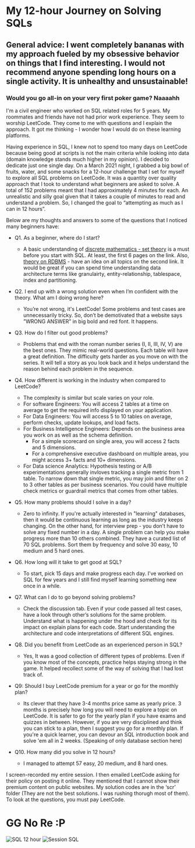 # My 12-hour Journey on Solving SQLs

## **General advice:** I went completely bananas with my approach fueled by my obsessive behavior on things that I find interesting. I would not recommend anyone spending long hours on a single activity. It is unhealthy and unsustainable! 
### Would you go all-in on your very first poker game? Naaaahh

I'm a civil engineer who worked on SQL related roles for 5 years. My roommates and friends have not had prior work experience. They seem to worship LeetCode. They come to me with questions and I explain the approach. It got me thinking - I wonder how I would do on these learning platforms.

Having experience in SQL, I knew not to spend too many days on LeetCode because being good at scripts is not the main criteria while looking into data (domain knowledge stands much higher in my opinion). I decided to dedicate just one single day. On a March 2021 night, I grabbed a big bowl of fruits, water, and some snacks for a 12-hour challenge that I set for myself to explore all SQL problems on LeetCode. It was a quantity over quality approach that I took to understand what beginners are asked to solve. A total of 152 problems meant that I had approximately 4 minutes for each. An unrealistic and silly goal given that it takes a couple of minutes to read and understand a problem. So, I changed the goal to “attempting as much as I can in 12 hours”.

Below are my thoughts and answers to some of the questions that I noticed many beginners have:

- Q1. As a beginner, where do I start?
  - A basic understanding of [discrete mathematics - set theory](https://www.math.uh.edu/~dlabate/settheory_Ashlock.pdf) is a must before you start with SQL. At least, the first 6 pages on the link. Also, [theory on RDBMS](https://www.tutorialspoint.com/sql/sql-rdbms-concepts.htm) - have an idea on all topics on the second link. It would be great if you can spend time understanding data architecture terms like granulairty, entity-relationship, tablespace, index and partitioning.

- Q2. I end up with a wrong solution even when I’m confident with the theory. What am I doing wrong here?
  -   You’re not wrong, it's LeetCode! Some problems and test cases are unnecessarily tricky. So, don’t be demotivated that a website says ”WRONG ANSWER” in big bold and red font. It happens.

- Q3. How do I filter out good problems?
  - Problems that end with the roman number series (I, II, III, IV, V) are the best ones. They mimic real-world questions. Each table will have a great definition. The difficulty gets harder as you move on with the series. It will tell a story as you look back and it helps understand the reason behind each problem in the sequence. 

- Q4. How different is working in the industry when compared to LeetCode?
  - The complexity is similar but scale varies on your role.
  - For software Engineers: You will access 2 tables at a time on average to get the required info displayed on your application.
  - For Data Engineers: You will access 5 to 10 tables on average, perform checks, update lookups, and load facts.
  - For Business Intelligence Engineers: Depends on the business area you work on as well as the schema definition.
    - For a simple scorecard on single area, you will access 2 facts and 5 dimensions.
    - For a comprehensive executive dashboard on multiple areas, you might access 3+ facts and 10+ dimensions.
  - For Data science Analytics: Hypothesis testing or A/B experimentations generally invloves tracking a single metric from 1 table. To narrow down that single metric, you may join and filter on 2 to 3 other tables as per business scenarios. You could have multiple check metrics or guardrail metrics that comes from other tables.

- Q5. How many problems should I solve in a day?
  - Zero to infinity. If you're actually interested in "learning" databases, then it would be continuous learning as long as the industry keeps changing. On the other hand, for interview prep - you don’t have to solve any fixed number in a day. A single problem can help you make progress more than 10 others combined. They have a curated list of 70 SQL problems. Sort them by frequency and solve 30 easy, 10 medium and 5 hard ones.

- Q6. How long will it take to get good at SQL?
  - To start, pick 15 days and make progress each day. I’ve worked on SQL for few years and I still find myself learning something new once in a while.

- Q7. What can I do to go beyond solving problems?
  - Check the discussion tab. Even if your code passed all test cases, have a look through other’s solutions for the same problem. Understand what is happening under the hood and check for its impact on explain plans for each code. Start understanding the architecture and code interpretations of different SQL engines.

- Q8. Did you benefit from LeetCode as an experienced person in SQL?
  - Yes, It was a good collection of different types of problems. Even if you know most of the concepts, practice helps staying strong in the game. It helped recollect some of the way of solving that I had lost track of.

- Q9: Should I buy LeetCode premium for a year or go for the monthly plan?
  - Its clever that they have 3-4 months price same as yearly price. 3 months is precisely how long you will need to explore a topic on LeetCode. It is safer to go for the yearly plan if you have exams and quizzes in between. However, if you are very disciplined and think you can stick to a plan, then I suggest you go for a monthly plan. If you're a quick learner, you can devour an SQL introduction book and solve 'em all in 2 weeks. (Speaking of only database section here)

- Q10. How many did you solve in 12 hours?
  - I managed to attempt 57 easy, 20 medium, and 8 hard ones.

I screen-recorded my entire session. I then emailed LeetCode asking for their policy on posting it online. They mentioned that I cannot show their premium content on public websites. My solution codes are in the ‘scr’ folder (They are not the best solutions. I was rushing thorugh most of them). To look at the questions, you must pay LeetCode. 

# GG No Re :P

![SQL 12 hour](https://user-images.githubusercontent.com/77905159/111124220-465e8c00-853e-11eb-98ea-b3518a36b53a.png)
![Session SQL](https://user-images.githubusercontent.com/77905159/111124222-46f72280-853e-11eb-865f-6134f98c4481.jpeg)
